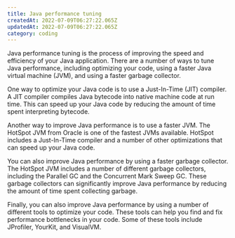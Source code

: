 ```yaml
---
title: Java performance tuning
createdAt: 2022-07-09T06:27:22.065Z
updatedAt: 2022-07-09T06:27:22.065Z
category: coding
---
```


Java performance tuning is the process of improving the speed and efficiency of your Java application. There are a number of ways to tune Java performance, including optimizing your code, using a faster Java virtual machine (JVM), and using a faster garbage collector.

One way to optimize your Java code is to use a Just-In-Time (JIT) compiler. A JIT compiler compiles Java bytecode into native machine code at run time. This can speed up your Java code by reducing the amount of time spent interpreting bytecode.

Another way to improve Java performance is to use a faster JVM. The HotSpot JVM from Oracle is one of the fastest JVMs available. HotSpot includes a Just-In-Time compiler and a number of other optimizations that can speed up your Java code.

You can also improve Java performance by using a faster garbage collector. The HotSpot JVM includes a number of different garbage collectors, including the Parallel GC and the Concurrent Mark Sweep GC. These garbage collectors can significantly improve Java performance by reducing the amount of time spent collecting garbage.

Finally, you can also improve Java performance by using a number of different tools to optimize your code. These tools can help you find and fix performance bottlenecks in your code. Some of these tools include JProfiler, YourKit, and VisualVM.
